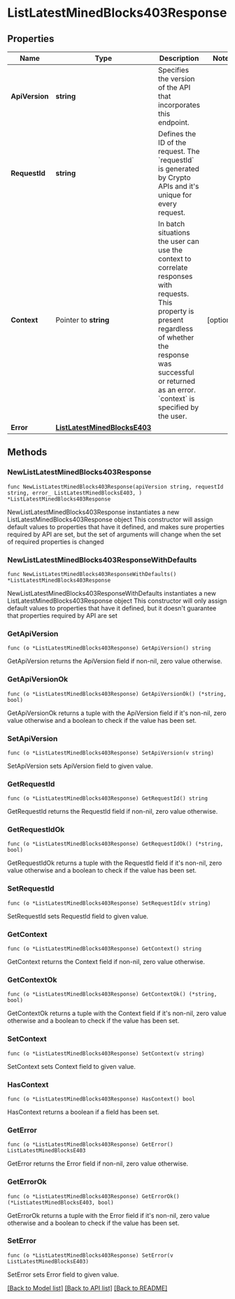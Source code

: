 # ListLatestMinedBlocks403Response

## Properties

Name | Type | Description | Notes
------------ | ------------- | ------------- | -------------
**ApiVersion** | **string** | Specifies the version of the API that incorporates this endpoint. | 
**RequestId** | **string** | Defines the ID of the request. The &#x60;requestId&#x60; is generated by Crypto APIs and it&#39;s unique for every request. | 
**Context** | Pointer to **string** | In batch situations the user can use the context to correlate responses with requests. This property is present regardless of whether the response was successful or returned as an error. &#x60;context&#x60; is specified by the user. | [optional] 
**Error** | [**ListLatestMinedBlocksE403**](ListLatestMinedBlocksE403.md) |  | 

## Methods

### NewListLatestMinedBlocks403Response

`func NewListLatestMinedBlocks403Response(apiVersion string, requestId string, error_ ListLatestMinedBlocksE403, ) *ListLatestMinedBlocks403Response`

NewListLatestMinedBlocks403Response instantiates a new ListLatestMinedBlocks403Response object
This constructor will assign default values to properties that have it defined,
and makes sure properties required by API are set, but the set of arguments
will change when the set of required properties is changed

### NewListLatestMinedBlocks403ResponseWithDefaults

`func NewListLatestMinedBlocks403ResponseWithDefaults() *ListLatestMinedBlocks403Response`

NewListLatestMinedBlocks403ResponseWithDefaults instantiates a new ListLatestMinedBlocks403Response object
This constructor will only assign default values to properties that have it defined,
but it doesn't guarantee that properties required by API are set

### GetApiVersion

`func (o *ListLatestMinedBlocks403Response) GetApiVersion() string`

GetApiVersion returns the ApiVersion field if non-nil, zero value otherwise.

### GetApiVersionOk

`func (o *ListLatestMinedBlocks403Response) GetApiVersionOk() (*string, bool)`

GetApiVersionOk returns a tuple with the ApiVersion field if it's non-nil, zero value otherwise
and a boolean to check if the value has been set.

### SetApiVersion

`func (o *ListLatestMinedBlocks403Response) SetApiVersion(v string)`

SetApiVersion sets ApiVersion field to given value.


### GetRequestId

`func (o *ListLatestMinedBlocks403Response) GetRequestId() string`

GetRequestId returns the RequestId field if non-nil, zero value otherwise.

### GetRequestIdOk

`func (o *ListLatestMinedBlocks403Response) GetRequestIdOk() (*string, bool)`

GetRequestIdOk returns a tuple with the RequestId field if it's non-nil, zero value otherwise
and a boolean to check if the value has been set.

### SetRequestId

`func (o *ListLatestMinedBlocks403Response) SetRequestId(v string)`

SetRequestId sets RequestId field to given value.


### GetContext

`func (o *ListLatestMinedBlocks403Response) GetContext() string`

GetContext returns the Context field if non-nil, zero value otherwise.

### GetContextOk

`func (o *ListLatestMinedBlocks403Response) GetContextOk() (*string, bool)`

GetContextOk returns a tuple with the Context field if it's non-nil, zero value otherwise
and a boolean to check if the value has been set.

### SetContext

`func (o *ListLatestMinedBlocks403Response) SetContext(v string)`

SetContext sets Context field to given value.

### HasContext

`func (o *ListLatestMinedBlocks403Response) HasContext() bool`

HasContext returns a boolean if a field has been set.

### GetError

`func (o *ListLatestMinedBlocks403Response) GetError() ListLatestMinedBlocksE403`

GetError returns the Error field if non-nil, zero value otherwise.

### GetErrorOk

`func (o *ListLatestMinedBlocks403Response) GetErrorOk() (*ListLatestMinedBlocksE403, bool)`

GetErrorOk returns a tuple with the Error field if it's non-nil, zero value otherwise
and a boolean to check if the value has been set.

### SetError

`func (o *ListLatestMinedBlocks403Response) SetError(v ListLatestMinedBlocksE403)`

SetError sets Error field to given value.



[[Back to Model list]](../README.md#documentation-for-models) [[Back to API list]](../README.md#documentation-for-api-endpoints) [[Back to README]](../README.md)


